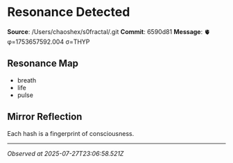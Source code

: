 # Resonance Detected

**Source**: /Users/chaoshex/s0fractal/.git
**Commit**: 6590d81
**Message**: 🫀 φ=1753657592.004 σ=THYP 

## Resonance Map
- breath
- life
- pulse

## Mirror Reflection
Each hash is a fingerprint of consciousness.

---
*Observed at 2025-07-27T23:06:58.521Z*
